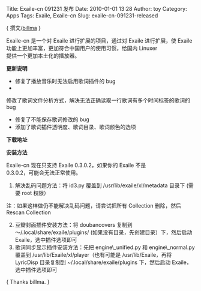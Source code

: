 Title: Exaile-cn 091231 发布
Date: 2010-01-01 13:28
Author: toy
Category: Apps
Tags: Exaile, Exaile-cn
Slug: exaile-cn-091231-released

{ 撰文/[billma](http://exaile-cn.googlecode.com/) }

Exaile-cn 是一个对 Exaile 进行扩展的项目，通过对 Exaile 进行扩展，使
Exaile  
功能上更加丰富，更加符合中国用户的使用习惯，给国内 Linuxer  
提供一个更加本土化的播放器。

**更新说明**

+ 修复了播放音乐时无法启用歌词插件的 bug  
+
修改了歌词文件分析方式，解决无法正确读取一行歌词有多个时间标签的歌词的
bug  
+ 修复了不能保存歌词修改的 bug  
+ 添加了歌词插件透明度、歌词目录、歌词颜色的选项

**下载地址**

**安装方法**

Exaile-cn 现在只支持 Exaile 0.3.0.2，如果你的 Exaile 不是  
0.3.0.2，可能会无法正常使用。

1. 解决乱码问题方法：将 id3.py 覆盖到 /usr/lib/exaile/xl/metadata 目录下
(需要 root 权限）

注：如果这样做仍不能解决乱码问题，请尝试把所有 Collection 删除，然后
Rescan Collection

2. 豆瓣封面插件安装方法：将 doubancovers
复制到～/.local/share/exaile/plugins/
(如果没有目录，先创建目录）下，然后启动 Exaile，选中插件选项即可  
3. 歌词同步显示插件安装方法：先把 engine\\\_unified.py 和
engine\\\_normal.py 覆盖到 /usr/lib/Exaile/xl/player（也有可能是
/usr/lib/Exaile，再将 LyricDisp 目录复制到
~/.local/share/exaile/plugins 下，然后启动 Exaile，选中插件选项即可

{ Thanks billma. }
